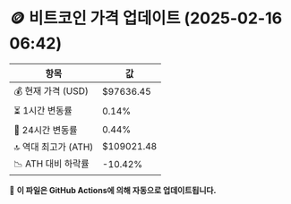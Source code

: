 # 🪙 비트코인 가격 업데이트 (2025-02-16 06:42)

| 항목                | 값 |
|--------------------|----------------|
| 💰 현재 가격 (USD) | $97636.45 |
| ⏳ 1시간 변동률    | 0.14% |
| 📆 24시간 변동률   | 0.44% |
| 🔝 역대 최고가 (ATH) | $109021.48 |
| 📉 ATH 대비 하락률 | -10.42% |

🔄 **이 파일은 GitHub Actions에 의해 자동으로 업데이트됩니다.**
